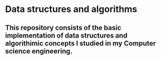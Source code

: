 <h1>Data structures and algorithms</h1>
<h2>This repository consists of the basic implementation of data structures and algorithimic concepts I studied in my Computer science engineering.</h2>

